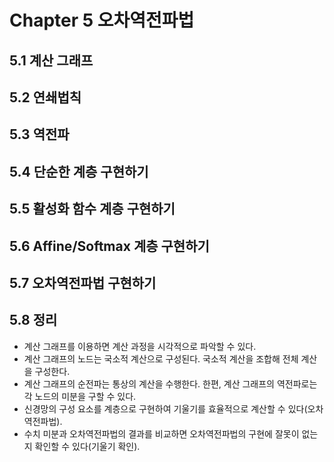 # Chapter 5 오차역전파법

## 5.1 계산 그래프

## 5.2 연쇄법칙

## 5.3 역전파

## 5.4 단순한 계층 구현하기

## 5.5 활성화 함수 계층 구현하기

## 5.6 Affine/Softmax 계층 구현하기

## 5.7 오차역전파법 구현하기

## 5.8 정리
- 계산 그래프를 이용하면 계산 과정을 시각적으로 파악할 수 있다.
- 계산 그래프의 노드는 국소적 계산으로 구성된다. 국소적 계산을 조합해 전체 계산을 구성한다.
- 계산 그래프의 순전파는 통상의 계산을 수행한다. 한편, 계산 그래프의 역전파로는 각 노드의 미분을 구할 수 있다.
- 신경망의 구성 요소를 계층으로 구현하여 기울기를 효율적으로 계산할 수 있다(오차역전파법).
- 수치 미분과 오차역전파법의 결과를 비교하면 오차역전파법의 구현에 잘못이 없는지 확인할 수 있다(기울기 확인).
